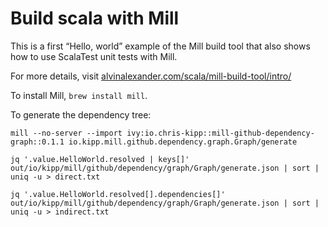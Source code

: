 # Build scala with Mill

This is a first “Hello, world” example of the Mill build tool that also
shows how to use ScalaTest unit tests with Mill.

For more details, visit [alvinalexander.com/scala/mill-build-tool/intro/](https://alvinalexander.com/scala/mill-build-tool/intro/)

To install Mill, `brew install mill`.

To generate the dependency tree:
```
mill --no-server --import ivy:io.chris-kipp::mill-github-dependency-graph::0.1.1 io.kipp.mill.github.dependency.graph.Graph/generate

jq '.value.HelloWorld.resolved | keys[]' out/io/kipp/mill/github/dependency/graph/Graph/generate.json | sort | uniq -u > direct.txt

jq '.value.HelloWorld.resolved[].dependencies[]' out/io/kipp/mill/github/dependency/graph/Graph/generate.json | sort | uniq -u > indirect.txt
```